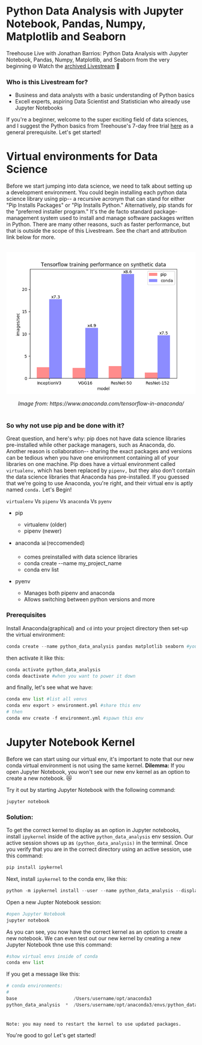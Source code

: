 # Python Data Analysis with Jupyter Notebook, Pandas, Numpy, Matplotlib and Seaborn

Treehouse Live with Jonathan Barrios: Python Data Analysis with Jupyter Notebook, Pandas, Numpy, Matplotlib, and Seaborn from the very beginning 🌐 Watch the [archived Livestream](https://join.teamtreehouse.com/treehouse-live/) 🍿

### Who is this Livestream for?
- Business and data analysts with a basic understanding of Python basics
- Excell experts, aspiring Data Scientist and Statistician who already use Jupyter Notebooks

If you're a beginner, welcome to the super exciting field of data sciences, and I  suggest the Python basics from Treehouse's 7-day free trial [here](https://teamtreehouse.com/subscribe/) as a general prerequisite. Let's get started!

# Virtual environments for Data Science
Before we start jumping into data science, we need to talk about setting up a development environment. You could begin installing each python data science library using pip-- a recursive acronym that can stand for either "Pip Installs Packages" or "Pip Installs Python." Alternatively, pip stands for the "preferred installer program." It's the de facto standard package-management system used to install and manage software packages written in Python. There are many other reasons, such as faster performance, but that is outside the scope of this Livestream. See the chart and attribution link below for more.

<p align="center">
<br>
<img align="center" src="img/tensor_data.png")><br><br>
<em>Image from: https://www.anaconda.com/tensorflow-in-anaconda/</em><br><br>
</p>


### So why not use pip and be done with it?

Great question, and here's why: pip does not have data science libraries pre-installed while other package managers, such as Anaconda, do. Another reason is collaboration-- sharing the exact packages and versions can be tedious when you have one environment containing all of your libraries on one machine. Pip does have a virtual environment called `virtualenv,` which has been replaced by `pipenv,` but they also don't contain the data science libraries that Anaconda has pre-installed. If you guessed that we're going to use Anaconda, you're right, and their virtual env is aptly named `conda.` Let's Begin!

`virtualenv` Vs `pipenv` Vs `anaconda` Vs `pyenv`
- pip 
    - virtualenv (older)
    - pipenv (newer)
- anaconda 📊(reccomended)
    - comes preinstalled with data science libraries
    - conda create --name my_project_name
    - conda env list

- pyenv
    - Manages both pipenv and anaconda
    - Allows switching between python versions and more

### Prerequisites
Install Anaconda(graphical) and `cd` into your project directory then set-up the virtual environment:
```python
conda create --name python_data_analysis pandas matplotlib seaborn #you could add django
```
then activate it like this:
```python
conda activate python_data_analysis
conda deactivate #when you want to power it down
```
and finally, let's see what we have:
```python
conda env list #list all venvs
conda env export > environment.yml #share this env
# then
conda env create -f environment.yml #spawn this env
```
# Jupyter Notebook Kernel
Before we can start using our virtual env, it's important to note that our new conda virtual environment is not using the same kernel. **Dilemma:** If you open Jupyter Notebook, you won't see our new env kernel as an option to create a new notebook. 😿

Try it out by starting Jupyter Notebook with the following command:
```python
jupyter notebook
```
### Solution:
To get the correct kernel to display as an option in Jupyter notebooks, install `ipykernel` inside of the active `python_data_analysis` env session. Our active session shows up as `(python_data_analysis)` in the terminal. Once you verify that you are in the correct directory using an active session, use this command:
```python
pip install ipykernel
```

Next, install `ipykernel` to the conda env, like this:
```python
python -m ipykernel install --user --name python_data_analysis --display-name "python_data_analysis"
```

Open a new Jupter Notebook session:
```python
#open Jupyter Notebook
jupyter notebook
```

As you can see, you now have the correct kernel as an option to create a new notebook. We can even test out our new kernel by creating a new Jupyter Notebook thne use this command:
```python
#show virtual envs inside of conda
conda env list
```
If you get a message like this:
```python
# conda environments:
#
base                     /Users/username/opt/anaconda3
python_data_analysis  *  /Users/username/opt/anaconda3/envs/python_data_analysis


Note: you may need to restart the kernel to use updated packages.
```

You're good to go! Let's get started!
